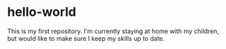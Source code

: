 # hello-world
This is my first repository.
I'm currently staying at home with my children, but would like to make sure I keep my skills up to date. 

